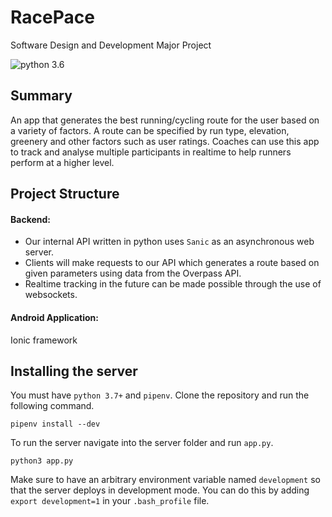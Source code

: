 # RacePace
Software Design and Development Major Project

<img src="https://img.shields.io/badge/python-3.7-brightgreen.svg?style=for-the-badge" alt="python 3.6" />

## Summary
An app that generates the best running/cycling route for the user based on a variety of factors. A route can be specified by run type, elevation, greenery and other factors such as user ratings. Coaches can use this app to track and analyse multiple participants in realtime to help runners perform at a higher level.

## Project Structure 

#### Backend:
* Our internal API written in python uses `Sanic` as an asynchronous web server.
* Clients will make requests to our API which generates a route based on given parameters using data from the Overpass API.
* Realtime tracking in the future can be made possible through the use of websockets.

#### Android Application:
Ionic framework

## Installing the server

You must have `python 3.7+` and `pipenv`. Clone the repository and run the following command.

```
pipenv install --dev
```

To run the server navigate into the server folder and run `app.py`.

```
python3 app.py
```
Make sure to have an arbitrary environment variable named `development` so that the server deploys in development mode. You can do this by adding ```export development=1``` in your `.bash_profile` file.
